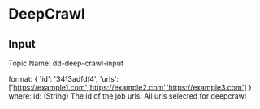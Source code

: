 
# DeepCrawl

## Input

Topic Name: dd-deep-crawl-input

format:
{
    'id': '3413adfdf4',
    'urls': ['https://example1.com','https://example2.com','https://example3.com']
}
where:
id: (String) The id of the job
urls: All urls selected for deepcrawl